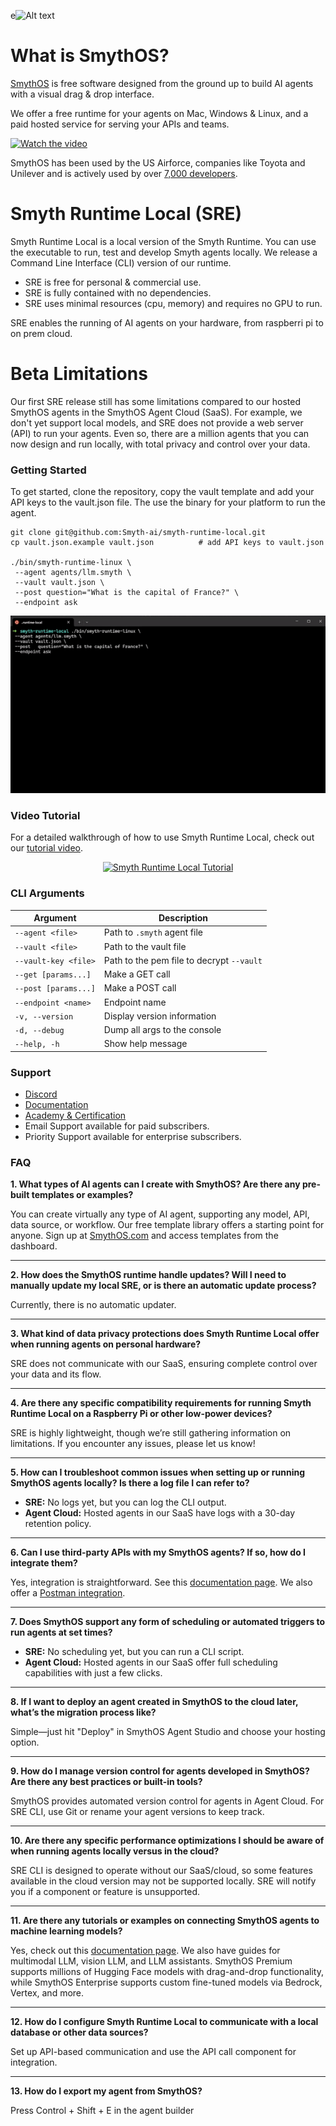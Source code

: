 e![Alt text](https://smythos.com/wp-content/themes/generatepress_child/img/smythos-light.svg)

# What is SmythOS?

[SmythOS](https://smythos.com) is free software designed from the ground up to build AI agents with a visual drag & drop interface. <br>

We offer a free runtime for your agents on Mac, Windows & Linux, and a paid hosted service for serving your APIs and teams.

[![Watch the video](https://img.youtube.com/vi/E1ppbScXhGU/0.jpg)](https://www.youtube.com/watch?v=E1ppbScXhGU)

SmythOS has been used by the US Airforce, companies like Toyota and Unilever and is actively used by over [7,000 developers](https://discord.gg/smythos).

# Smyth Runtime Local (SRE)

Smyth Runtime Local is a local version of the Smyth Runtime. You can use the executable to run, test and develop Smyth agents locally.
We release a Command Line Interface (CLI) version of our runtime.

- SRE is free for personal & commercial use.
- SRE is fully contained with no dependencies. 
- SRE uses minimal resources (cpu, memory) and requires no GPU to run.

SRE enables the running of AI agents on your hardware, from raspberri pi to on prem cloud. 

# Beta Limitations

Our first SRE release still has some limitations compared to our hosted SmythOS agents in the SmythOS Agent Cloud (SaaS).
For example, we don't yet support local models, and SRE does not provide a web server (API) to run your agents.
Even so, there are a million agents that you can now design and run locally, with total privacy and control over your data.

### Getting Started

To get started, clone the repository, copy the vault template and add your API keys to the vault.json file. The use the binary for your platform to run the agent.

```
git clone git@github.com:Smyth-ai/smyth-runtime-local.git
cp vault.json.example vault.json          # add API keys to vault.json

./bin/smyth-runtime-linux \
 --agent agents/llm.smyth \
 --vault vault.json \
 --post question="What is the capital of France?" \
 --endpoint ask
```

<p align="center">
  <img width="auto" width="500" src="./ReadMe.gif">
</p>

### Video Tutorial

For a detailed walkthrough of how to use Smyth Runtime Local, check out our [tutorial video](https://youtu.be/RiNzFegoL-Y).

<p align="center">
  <a href="https://youtu.be/RiNzFegoL-Y">
    <img width="500" src="https://img.youtube.com/vi/RiNzFegoL-Y/maxresdefault.jpg" alt="Smyth Runtime Local Tutorial">
  </a>
</p>

### CLI Arguments

| Argument             | Description                               |
| -------------------- | ----------------------------------------- |
| `--agent <file>`     | Path to `.smyth` agent file               |
| `--vault <file>`     | Path to the vault file                    |
| `--vault-key <file>` | Path to the pem file to decrypt `--vault` |
| `--get [params...]`  | Make a GET call                           |
| `--post [params...]` | Make a POST call                          |
| `--endpoint <name>`  | Endpoint name                             |
| `-v, --version`      | Display version information               |
| `-d, --debug`        | Dump all args to the console              |
| `--help, -h`         | Show help message                         |


### Support

- [Discord](https://discord.gg/smythos)
- [Documentation](https://smythos.com/documentation/#/)
- [Academy & Certification](https://academy.smythos.com/)
- Email Support available for paid subscribers.
- Priority Support available for enterprise subscribers.


### FAQ

**1. What types of AI agents can I create with SmythOS? Are there any pre-built templates or examples?**

You can create virtually any type of AI agent, supporting any model, API, data source, or workflow. Our free template library offers a starting point for anyone. Sign up at [SmythOS.com](https://smythos.com) and access templates from the dashboard.

---

**2. How does the SmythOS runtime handle updates? Will I need to manually update my local SRE, or is there an automatic update process?**

Currently, there is no automatic updater.

---

**3. What kind of data privacy protections does Smyth Runtime Local offer when running agents on personal hardware?**

SRE does not communicate with our SaaS, ensuring complete control over your data and its flow.

---

**4. Are there any specific compatibility requirements for running Smyth Runtime Local on a Raspberry Pi or other low-power devices?**

SRE is highly lightweight, though we’re still gathering information on limitations. If you encounter any issues, please let us know!

---

**5. How can I troubleshoot common issues when setting up or running SmythOS agents locally? Is there a log file I can refer to?**

- **SRE:** No logs yet, but you can log the CLI output.
- **Agent Cloud:** Hosted agents in our SaaS have logs with a 30-day retention policy.

---

**6. Can I use third-party APIs with my SmythOS agents? If so, how do I integrate them?**

Yes, integration is straightforward. See this [documentation page](https://smythos.com/documentation/#/components/APICall). We also offer a [Postman integration](https://smythos.com/documentation/#/embodiments/postman?id=postman-integration).

---

**7. Does SmythOS support any form of scheduling or automated triggers to run agents at set times?**

- **SRE:** No scheduling yet, but you can run a CLI script.
- **Agent Cloud:** Hosted agents in our SaaS offer full scheduling capabilities with just a few clicks.

---

**8. If I want to deploy an agent created in SmythOS to the cloud later, what’s the migration process like?**

Simple—just hit "Deploy" in SmythOS Agent Studio and choose your hosting option.

---

**9. How do I manage version control for agents developed in SmythOS? Are there any best practices or built-in tools?**

SmythOS provides automated version control for agents in Agent Cloud. For SRE CLI, use Git or rename your agent versions to keep track.

---

**10. Are there any specific performance optimizations I should be aware of when running agents locally versus in the cloud?**

SRE CLI is designed to operate without our SaaS/cloud, so some features available in the cloud version may not be supported locally. SRE will notify you if a component or feature is unsupported.

---

**11. Are there any tutorials or examples on connecting SmythOS agents to machine learning models?**

Yes, check out this [documentation page](https://smythos.com/documentation/#/components/PromptGenerator). We also have guides for multimodal LLM, vision LLM, and LLM assistants. SmythOS Premium supports millions of Hugging Face models with drag-and-drop functionality, while SmythOS Enterprise supports custom fine-tuned models via Bedrock, Vertex, and more.

---

**12. How do I configure Smyth Runtime Local to communicate with a local database or other data sources?**

Set up API-based communication and use the API call component for integration.

---

**13. How do I export my agent from SmythOS?**

Press Control + Shift + E in the agent builder












